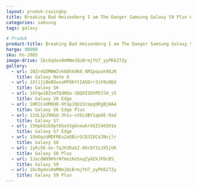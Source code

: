 ```yaml
---
layout: produk-casinghp
title: Breaking Bad Heisenberg I am The Danger Samsung Galaxy S9 Plus Case
categories: samsung
tags: galaxy

# Produk
product-title: Breaking Bad Heisenberg I am The Danger Samsung Galaxy S9 Plus Case
harga: 90000
sku: hn-2885
image-drive: 1bcOqdev0mMNmJQsBrmjYU7_yyPK627Zy
gallery:
  - url: 1NZr4GDMWWZvk68hk0K8_AM1pqoak9QzN
    title: Galaxy Note 8
  - url: 1Xt1JjBeBOuxsMP8KYtIA5Drr3iV9iNDd
    title: Galaxy S6
  - url: 1kYqw1BZnmTQdNQa-3QQXI5DVPDJlH_s5
    title: Galaxy S6 Edge
  - url: 1HRICnOMQUD-9tGpJQU1Stepg0RgBjWA4
    title: Galaxy S6 Edge Plus
  - url: 12dLIpJ9NGU-3his-vtDLdBY1qwGE-9ad
    title: Galaxy S7
  - url: 15HpkOzb9pt6GoV3gknewkrUGIS401H1e
    title: Galaxy S7 Edge
  - url: 1XHUqsbMDFMEu2aOBirGCB3I8CdJNvjlr
    title: Galaxy S8
  - url: 1yRiSK-dx-7qJXSRakZ-0OrDf3zJX5jUK
    title: Galaxy S8 Plus
  - url: 1JacdW09KhrNfmezKeSxqZykEkJFDcB5_
    title: Galaxy S9
  - url: 1bcOqdev0mMNmJQsBrmjYU7_yyPK627Zy
    title: Galaxy S9 Plus
---
```


